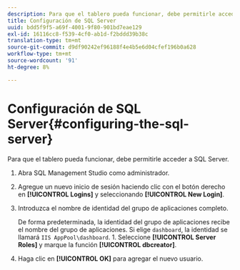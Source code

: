 ```yaml
---
description: Para que el tablero pueda funcionar, debe permitirle acceder a SQL Server.
title: Configuración de SQL Server
uuid: bdd5f9f5-a69f-4001-9f80-901bd7eae129
exl-id: 16116cc8-f539-4cf0-ab1d-f2bddd39b38c
translation-type: tm+mt
source-git-commit: d9df90242ef96188f4e4b5e6d04cfef196b0a628
workflow-type: tm+mt
source-wordcount: '91'
ht-degree: 8%

---
```


# Configuración de SQL Server{#configuring-the-sql-server}

Para que el tablero pueda funcionar, debe permitirle acceder a SQL Server.

1. Abra SQL Management Studio como administrador.
1. Agregue un nuevo inicio de sesión haciendo clic con el botón derecho en **[!UICONTROL Logins]** y seleccionando **[!UICONTROL New Login]**.
1. Introduzca el nombre de identidad del grupo de aplicaciones completo.

   De forma predeterminada, la identidad del grupo de aplicaciones recibe el nombre del grupo de aplicaciones. Si elige `dashboard`, la identidad se llamará `IIS AppPool\dashboard`. 1. Seleccione **[!UICONTROL Server Roles]** y marque la función **[!UICONTROL dbcreator]**.
1. Haga clic en **[!UICONTROL OK]** para agregar el nuevo usuario.

